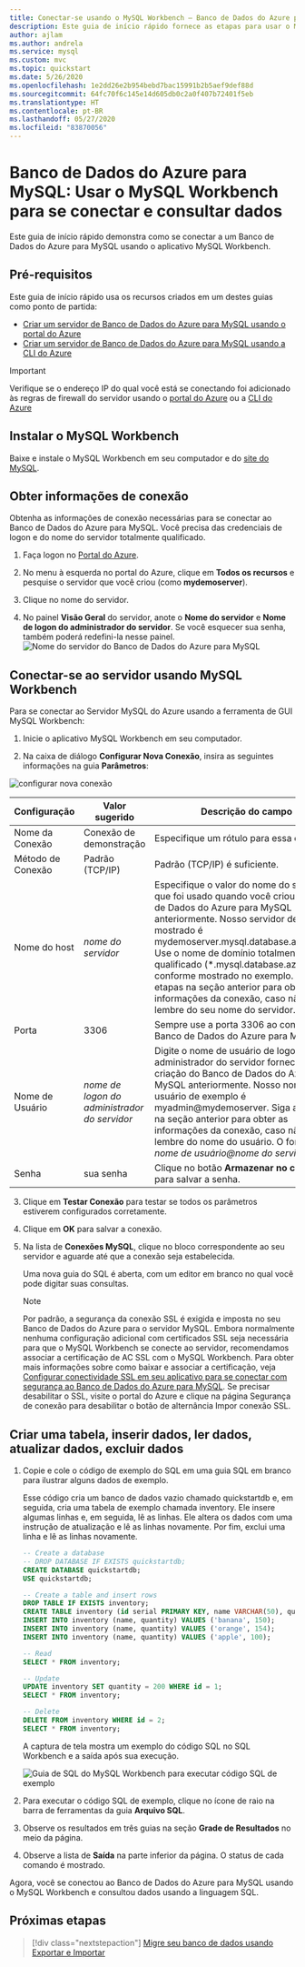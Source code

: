 ```yaml
---
title: Conectar-se usando o MySQL Workbench – Banco de Dados do Azure para MySQL
description: Este guia de início rápido fornece as etapas para usar o MySQL Workbench para se conectar e consultar dados do Banco de Dados do Azure para MySQL.
author: ajlam
ms.author: andrela
ms.service: mysql
ms.custom: mvc
ms.topic: quickstart
ms.date: 5/26/2020
ms.openlocfilehash: 1e2dd26e2b954bebd7bac15991b2b5aef9def88d
ms.sourcegitcommit: 64fc70f6c145e14d605db0c2a0f407b72401f5eb
ms.translationtype: HT
ms.contentlocale: pt-BR
ms.lasthandoff: 05/27/2020
ms.locfileid: "83870056"
---
```

# <a name="azure-database-for-mysql-use-mysql-workbench-to-connect-and-query-data"></a>Banco de Dados do Azure para MySQL: Usar o MySQL Workbench para se conectar e consultar dados
Este guia de início rápido demonstra como se conectar a um Banco de Dados do Azure para MySQL usando o aplicativo MySQL Workbench. 

## <a name="prerequisites"></a>Pré-requisitos
Este guia de início rápido usa os recursos criados em um destes guias como ponto de partida:
- [Criar um servidor de Banco de Dados do Azure para MySQL usando o portal do Azure](./quickstart-create-mysql-server-database-using-azure-portal.md)
- [Criar um servidor de Banco de Dados do Azure para MySQL usando a CLI do Azure](./quickstart-create-mysql-server-database-using-azure-cli.md)

> [!IMPORTANT] 
> Verifique se o endereço IP do qual você está se conectando foi adicionado às regras de firewall do servidor usando o [portal do Azure](./howto-manage-firewall-using-portal.md) ou a [CLI do Azure](./howto-manage-firewall-using-cli.md)

## <a name="install-mysql-workbench"></a>Instalar o MySQL Workbench
Baixe e instale o MySQL Workbench em seu computador e do [site do MySQL](https://dev.mysql.com/downloads/workbench/).

## <a name="get-connection-information"></a>Obter informações de conexão
Obtenha as informações de conexão necessárias para se conectar ao Banco de Dados do Azure para MySQL. Você precisa das credenciais de logon e do nome do servidor totalmente qualificado.

1. Faça logon no [Portal do Azure](https://portal.azure.com/).

2. No menu à esquerda no portal do Azure, clique em **Todos os recursos** e pesquise o servidor que você criou (como **mydemoserver**).

3. Clique no nome do servidor.

4. No painel **Visão Geral** do servidor, anote o **Nome do servidor** e **Nome de logon do administrador do servidor**. Se você esquecer sua senha, também poderá redefini-la nesse painel.
 ![Nome do servidor do Banco de Dados do Azure para MySQL](./media/connect-php/1_server-overview-name-login.png)

## <a name="connect-to-the-server-by-using-mysql-workbench"></a>Conectar-se ao servidor usando MySQL Workbench 
Para se conectar ao Servidor MySQL do Azure usando a ferramenta de GUI MySQL Workbench:

1.    Inicie o aplicativo MySQL Workbench em seu computador. 

2.    Na caixa de diálogo **Configurar Nova Conexão**, insira as seguintes informações na guia **Parâmetros**:

![configurar nova conexão](./media/connect-workbench/2-setup-new-connection.png)

| **Configuração** | **Valor sugerido** | **Descrição do campo** |
|---|---|---|
|    Nome da Conexão | Conexão de demonstração | Especifique um rótulo para essa conexão. |
| Método de Conexão | Padrão (TCP/IP) | Padrão (TCP/IP) é suficiente. |
| Nome do host | *nome do servidor* | Especifique o valor do nome do servidor que foi usado quando você criou o Banco de Dados do Azure para MySQL anteriormente. Nosso servidor de exemplo mostrado é mydemoserver.mysql.database.azure.com. Use o nome de domínio totalmente qualificado (\*.mysql.database.azure.com) conforme mostrado no exemplo. Siga as etapas na seção anterior para obter as informações da conexão, caso não se lembre do seu nome do servidor.  |
| Porta | 3306 | Sempre use a porta 3306 ao conectar o Banco de Dados do Azure para MySQL. |
| Nome de Usuário |  *nome de logon do administrador do servidor* | Digite o nome de usuário de logon do administrador do servidor fornecido na criação do Banco de Dados do Azure para MySQL anteriormente. Nosso nome de usuário de exemplo é myadmin@mydemoserver. Siga as etapas na seção anterior para obter as informações da conexão, caso não se lembre do nome do usuário. O formato é *nome de usuário\@nome do servidor*.
| Senha | sua senha | Clique no botão **Armazenar no cofre...** para salvar a senha. |

3.   Clique em **Testar Conexão** para testar se todos os parâmetros estiverem configurados corretamente. 

4.   Clique em **OK** para salvar a conexão. 

5.   Na lista de **Conexões MySQL**, clique no bloco correspondente ao seu servidor e aguarde até que a conexão seja estabelecida.

        Uma nova guia do SQL é aberta, com um editor em branco no qual você pode digitar suas consultas.
    
        > [!NOTE]
        > Por padrão, a segurança da conexão SSL é exigida e imposta no seu Banco de Dados do Azure para o servidor MySQL. Embora normalmente nenhuma configuração adicional com certificados SSL seja necessária para que o MySQL Workbench se conecte ao servidor, recomendamos associar a certificação de AC SSL com o MySQL Workbench. Para obter mais informações sobre como baixar e associar a certificação, veja [Configurar conectividade SSL em seu aplicativo para se conectar com segurança ao Banco de Dados do Azure para MySQL](./howto-configure-ssl.md).  Se precisar desabilitar o SSL, visite o portal do Azure e clique na página Segurança de conexão para desabilitar o botão de alternância Impor conexão SSL.

## <a name="create-a-table-insert-data-read-data-update-data-delete-data"></a>Criar uma tabela, inserir dados, ler dados, atualizar dados, excluir dados
1. Copie e cole o código de exemplo do SQL em uma guia SQL em branco para ilustrar alguns dados de exemplo.

    Esse código cria um banco de dados vazio chamado quickstartdb e, em seguida, cria uma tabela de exemplo chamada inventory. Ele insere algumas linhas e, em seguida, lê as linhas. Ele altera os dados com uma instrução de atualização e lê as linhas novamente. Por fim, exclui uma linha e lê as linhas novamente.
    
    ```sql
    -- Create a database
    -- DROP DATABASE IF EXISTS quickstartdb;
    CREATE DATABASE quickstartdb;
    USE quickstartdb;
    
    -- Create a table and insert rows
    DROP TABLE IF EXISTS inventory;
    CREATE TABLE inventory (id serial PRIMARY KEY, name VARCHAR(50), quantity INTEGER);
    INSERT INTO inventory (name, quantity) VALUES ('banana', 150);
    INSERT INTO inventory (name, quantity) VALUES ('orange', 154);
    INSERT INTO inventory (name, quantity) VALUES ('apple', 100);
    
    -- Read
    SELECT * FROM inventory;
    
    -- Update
    UPDATE inventory SET quantity = 200 WHERE id = 1;
    SELECT * FROM inventory;
    
    -- Delete
    DELETE FROM inventory WHERE id = 2;
    SELECT * FROM inventory;
    ```

    A captura de tela mostra um exemplo do código SQL no SQL Workbench e a saída após sua execução.
    
    ![Guia de SQL do MySQL Workbench para executar código SQL de exemplo](media/connect-workbench/3-workbench-sql-tab.png)

2. Para executar o código SQL de exemplo, clique no ícone de raio na barra de ferramentas da guia **Arquivo SQL**.
3. Observe os resultados em três guias na seção **Grade de Resultados** no meio da página. 
4. Observe a lista de **Saída** na parte inferior da página. O status de cada comando é mostrado. 

Agora, você se conectou ao Banco de Dados do Azure para MySQL usando o MySQL Workbench e consultou dados usando a linguagem SQL.

## <a name="next-steps"></a>Próximas etapas
> [!div class="nextstepaction"]
> [Migre seu banco de dados usando Exportar e Importar](./concepts-migrate-import-export.md)
